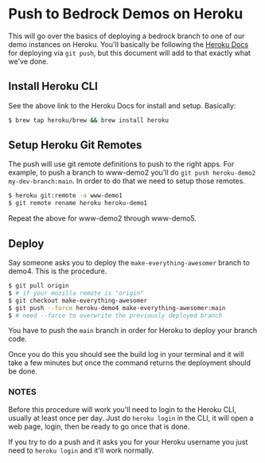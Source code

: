 # Push to Bedrock Demos on Heroku

This will go over the basics of deploying a bedrock branch to one of our demo instances on Heroku. You'll basically be following the [Heroku Docs](https://devcenter.heroku.com/articles/git) for deploying via `git push`, but this document will add to that exactly what we've done.

## Install Heroku CLI

See the above link to the Heroku Docs for install and setup. Basically:

```bash
$ brew tap heroku/brew && brew install heroku
```

## Setup Heroku Git Remotes

The push will use git remote definitions to push to the right apps. For example, to push a branch to www-demo2 you'll do `git push heroku-demo2 my-dev-branch:main`. In order to do that we need to setup those remotes.

```bash
$ heroku git:remote -a www-demo1
$ git remote rename heroku heroku-demo1
```

Repeat the above for www-demo2 through www-demo5.

## Deploy

Say someone asks you to deploy the `make-everything-awesomer` branch to demo4. This is the procedure.

```bash
$ git pull origin
$ # if your mozilla remote is "origin"
$ git checkout make-everything-awesomer
$ git push --force heroku-demo4 make-everything-awesomer:main
$ # need --force to overwrite the previously deployed branch
```

You have to push the `main` branch in order for Heroku to deploy your branch code.

Once you do this you should see the build log in your terminal and it will take a few minutes but once the command returns the deployment should be done.

### NOTES

Before this procedure will work you'll need to login to the Heroku CLI, usually at least once per day. Just do `heroku login` in the CLI, it will open a web page, login, then be ready to go once that is done.

If you try to do a push and it asks you for your Heroku username you just need to `heroku login` and it'll work normally.
